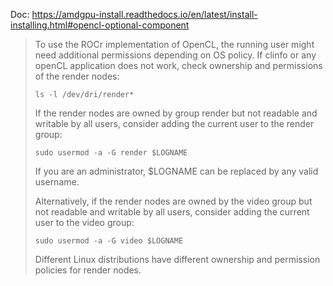 Doc: https://amdgpu-install.readthedocs.io/en/latest/install-installing.html#opencl-optional-component

>To use the ROCr implementation of OpenCL, the running user might need additional permissions depending on OS policy. If clinfo or any openCL application does not work, check ownership and permissions of the render nodes:
>
>`ls -l /dev/dri/render*`
>
>If the render nodes are owned by group render but not readable and writable by all users, consider adding the current user to the render group:
>
>`sudo usermod -a -G render $LOGNAME`
>
>If you are an administrator, $LOGNAME can be replaced by any valid username.
>
>Alternatively, if the render nodes are owned by the video group but not readable and writable by all users, consider adding the current user to the video group:
>
>`sudo usermod -a -G video $LOGNAME`
>
>Different Linux distributions have different ownership and permission policies for render nodes.
